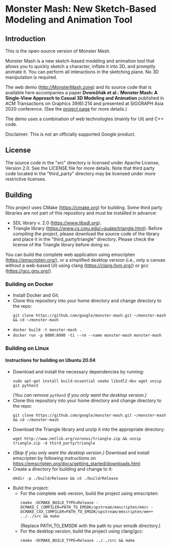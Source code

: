 # Monster Mash: New Sketch-Based Modeling and Animation Tool

## Introduction

This is the open-source version of Monster Mash.

Monster Mash is a new sketch-based modeling and animation tool that allows you to quickly sketch a character, inflate it into 3D, and promptly animate it. You can perform all interactions in the sketching plane. No 3D manipulation is required.

The web demo (http://MonsterMash.zone) and its source code that is available here accompanies a paper **Dvorožňák et al.: Monster Mash: A Single-View Approach to Casual 3D Modeling and Animation** published in ACM Transactions on Graphics 39(6):214 and presented at SIGGRAPH Asia 2020 conference. (See the [project page](https://dcgi.fel.cvut.cz/home/sykorad/monster_mash) for more details.)

The demo uses a combination of web technologies (mainly for UI) and C++ code.

Disclaimer: This is not an officially supported Google product.

## License

The source code in the "src" directory is licensed under Apache License, Version 2.0. See the LICENSE file for more details. Note that third party code located in the "third_party" directory may be licensed under more restrictive licenses.

## Building

This project uses CMake (https://cmake.org) for building. Some third party libraries are not part of this repository and must be installed in advance:
* SDL library v. 2.0 (https://www.libsdl.org).
* Triangle library (https://www.cs.cmu.edu/~quake/triangle.html): Before compiling the project, please download the source code of the library and place it in the "third_party/triangle" directory. Please check the license of the Triangle library before doing so.

You can build the complete web application using emscripten (https://emscripten.org/), or a simplified desktop version (i.e., only a canvas without a web-based UI) using clang (https://clang.llvm.org/) or gcc (https://gcc.gnu.org/).

### Building on Docker

* Install Docker and Git.
* Clone this repository into your home directory and change directory to the repo:
  ```
  git clone https://github.com/google/monster-mash.git ~/monster-mash && cd ~/monster-mash
  ```
* `docker build -t monster-mash .`
* `docker run -p 8000:8000 -ti --rm --name monster-mash monster-mash`

### Building on Linux

#### Instructions for building on Ubuntu 20.04

* Download and install the necessary dependencies by running:
  ```
  sudo apt-get install build-essential cmake libsdl2-dev wget unzip git python3
  ```
  *(You can remove `python3` if you only want the desktop version.)*
* Clone this repository into your home directory and change directory to the repo:
  ```
  git clone https://github.com/google/monster-mash.git ~/monster-mash && cd ~/monster-mash
  ```
* Download the Triangle library and unzip it into the appropriate directory:
  ```
  wget http://www.netlib.org/voronoi/triangle.zip && unzip triangle.zip -d third_party/triangle
  ```
* *(Skip if you only want the desktop version.)* Download and install emscripten by following instructions on https://emscripten.org/docs/getting_started/downloads.html
* Create a directory for building and change to it:
  ```
  mkdir -p ./build/Release && cd ./build/Release
  ```
* Build the project:
  * For the complete web version, build the project using emscripten:
    ```
    cmake -DCMAKE_BUILD_TYPE=Release -DCMAKE_C_COMPILER=PATH_TO_EMSDK/upstream/emscripten/emcc -DCMAKE_CXX_COMPILER=PATH_TO_EMSDK/upstream/emscripten/em++ ../../src && make
    ```
    (Replace PATH_TO_EMSDK with the path to your emsdk directory.)
  * For the desktop version, build the project using clang/gcc:
    ```
    cmake -DCMAKE_BUILD_TYPE=Release ../../src && make
    ```
